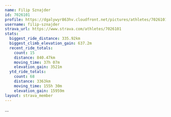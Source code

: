 ```yaml
---
name: Filip Sznajder
id: 7026101
profile: https://dgalywyr863hv.cloudfront.net/pictures/athletes/7026101/2123836/17/large.jpg
username: filip-sznajder
strava_url: https://www.strava.com/athletes/7026101
stats:
  biggest_ride_distance: 335.92km
  biggest_climb_elevation_gain: 637.2m
  recent_ride_totals:
    count: 15
    distance: 840.47km
    moving_time: 37h 07m
    elevation_gain: 3521m
  ytd_ride_totals:
    count: 68
    distance: 3363km
    moving_time: 155h 30m
    elevation_gain: 15959m
layout: strava_member
--- 
```

...
